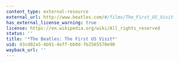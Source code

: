```yaml
---
content_type: external-resource
external_url: http://www.beatles.com/#/films/The_First_US_Visit
has_external_license_warning: true
license: https://en.wikipedia.org/wiki/All_rights_reserved
status: ''
title: '*The Beatles: The First US Visit*'
uid: 43cd02a5-4b91-4eff-bb0d-7b2565570e90
wayback_url: ''
---
```

